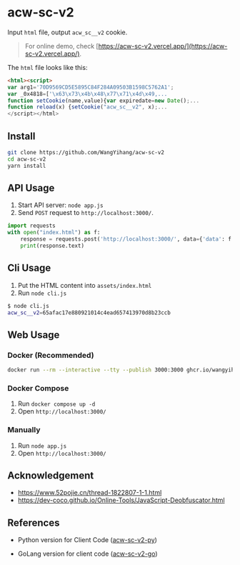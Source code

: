 # acw-sc-v2

Input `html` file, output `acw_sc__v2` cookie. 

> For online demo, check [https://acw-sc-v2.vercel.app/](https://acw-sc-v2.vercel.app/).

The `html` file looks like this:

```html
<html><script>
var arg1='70D9569CD5E5895C84F284A09503B1598C5762A1';
var _0x4818=['\x63\x73\x4b\x48\x77\x71\x4d\x49,...
function setCookie(name,value){var expiredate=new Date();...
function reload(x) {setCookie("acw_sc__v2", x);...
</script></html>
```

## Install

```bash
git clone https://github.com/WangYihang/acw-sc-v2
cd acw-sc-v2
yarn install
```

## API Usage

1. Start API server: `node app.js`
2. Send `POST` request to `http://localhost:3000/`.

```python
import requests
with open("index.html") as f:
    response = requests.post('http://localhost:3000/', data={'data': f.read()})
    print(response.text)
```

## Cli Usage

1. Put the HTML content into `assets/index.html`
2. Run `node cli.js`

```bash
$ node cli.js
acw_sc__v2=65afac17e880921014c4ead657413970d8b23ccb
```

## Web Usage

### Docker (Recommended)

```bash
docker run --rm --interactive --tty --publish 3000:3000 ghcr.io/wangyihang/acw-sc-v2.js:main
```


### Docker Compose

1. Run `docker compose up -d`
2. Open `http://localhost:3000/`

### Manually

1. Run `node app.js`
2. Open `http://localhost:3000/`

## Acknowledgement

* https://www.52pojie.cn/thread-1822807-1-1.html
* https://dev-coco.github.io/Online-Tools/JavaScript-Deobfuscator.html

## References

* Python version for Client Code ([acw-sc-v2-py](https://github.com/WangYihang/acw-sc-v2-py))

* GoLang version for client code ([acw-sc-v2-go](https://github.com/WangYihang/acw-sc-v2-go))
